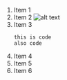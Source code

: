1. Item 1
2. Item 2
  ![alt text](https://www.nj.com/resizer/mg42jsVYwvbHKUUFQzpw6gyKmBg=/1280x0/smart/advancelocal-adapter-image-uploads.s3.amazonaws.com/image.nj.com/home/njo-media/width2048/img/somerset_impact/photo/sm0212petjpg-7a377c1c93f64d37.jpg)
3. Item 3
    ```
    this is code
    also code
    ```
5. Item 4
7. Item 5
7. Item 6
